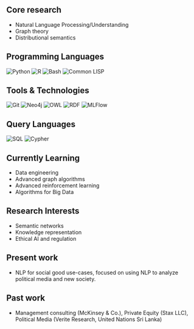 ## Core research
- Natural Language Processing/Understanding
- Graph theory
- Distributional semantics

## Programming Languages
![Python](https://img.shields.io/badge/-Python-3776AB?style=flat-square&logo=python&logoColor=white)
![R](https://img.shields.io/badge/-R-276DC3?style=flat-square&logo=r&logoColor=white)
![Bash](https://img.shields.io/badge/-Bash-4EAA25?style=flat-square&logo=gnu-bash&logoColor=white)
![Common LISP](https://img.shields.io/badge/-Common%20LISP-3E6E93?style=flat-square)

## Tools & Technologies
![Git](https://img.shields.io/badge/-Git-F05032?style=flat-square&logo=git&logoColor=white)
![Neo4j](https://img.shields.io/badge/-Neo4j-008CC1?style=flat-square&logo=neo4j&logoColor=white)
![OWL](https://img.shields.io/badge/-OWL-5C4EE5?style=flat-square)
![RDF](https://img.shields.io/badge/-RDF-0C479C?style=flat-square)
![MLFlow](https://img.shields.io/badge/-MLFlow-0194E2?style=flat-square&logo=mlflow&logoColor=white)

## Query Languages
![SQL](https://img.shields.io/badge/-SQL-4479A1?style=flat-square&logo=postgresql&logoColor=white)
![Cypher](https://img.shields.io/badge/-Cypher-008CC1?style=flat-square&logo=neo4j&logoColor=white)

## Currently Learning
- Data engineering
- Advanced graph algorithms
- Advanced reinforcement learning
- Algorithms for Big Data
  
## Research Interests
- Semantic networks
- Knowledge representation
- Ethical AI and regulation

## Present work

- NLP for social good use-cases, focused on using NLP to analyze political media and new society.

## Past work

- Management consulting (McKinsey & Co.), Private Equity (Stax LLC), Political Media (Verite Research, United Nations Sri Lanka)
